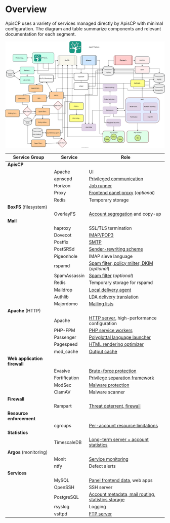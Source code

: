 # Overview

ApisCP uses a variety of services managed directly by ApisCP with minimal configuration. The diagram and table summarize components and relevant documentation for each segment.

![ApisCP platform diagram](./images/platform-diagram.svg)

| Service Group                | Service       | Role                                                         |
| ---------------------------- | ------------- | ------------------------------------------------------------ |
| **ApisCP**                   |               |                                                              |
|                              | Apache        | UI                                                           |
|                              | apnscpd       | [Privileged communication](./admin/CLI.md)                   |
|                              | Horizon       | [Job runner](PROGRAMMING.md#jobs)                            |
|                              | Proxy         | [Frontend panel proxy](./admin/Panel%20proxy.md) (*optional*) |
|                              | Redis         | Temporary storage                                            |
| **BoxFS** (filesystem)       |               |                                                              |
|                              | OverlayFS     | [Account segregation](Filesystem.md) and copy-up             |
| **Mail**                     |               |                                                              |
|                              | haproxy       | SSL/TLS termination                                          |
|                              | Dovecot       | [IMAP/POP3](./admin/Dovecot.md)                              |
|                              | Postfix       | [SMTP](./admin/Smtp.md)                                      |
|                              | PostSRSd      | [Sender-rewriting scheme](./admin/Smtp.md#srs)               |
|                              | Pigeonhole    | IMAP sieve language                                          |
|                              | rspamd        | [Spam filter, policy milter, DKIM](./admin/rspamd.md) (*optional*) |
|                              | SpamAssassin  | [Spam filter](./admin/SpamAssassin.md) (*optional*)          |
|                              | Redis         | Temporary storage for rspamd                                 |
|                              | Maildrop      | [Local delivery agent](./admin/LDA.md)                       |
|                              | Authlib       | [LDA delivery translation](./admin/LDA.md)                   |
|                              | Majordomo     | [Mailing lists](admin/Majordomo.md)                          |
| **Apache** (HTTP)            |               |                                                              |
|                              | Apache        | [HTTP server](./admin/Apache.md), high-performance configuration |
|                              | PHP-FPM       | [PHP service workers](./admin/PHP-FPM.md)                    |
|                              | Passenger     | [Polyglottal language launcher](./admin/webapps/Passenger.md) |
|                              | Pagespeed     | [HTML rendering optimizer](./admin/Benchmarking.md#optimizing-render) |
|                              | mod_cache     | [Output cache](./admin/Benchmarking.md#output-cache)         |
| **Web application firewall** |               |                                                              |
|                              | Evasive       | [Brute-force protection](./admin/Evasive.md)                 |
|                              | Fortification | [Privilege separation framework](./admin/Fortification.md)   |
|                              | ModSec        | [Malware protection](./admin/ModSecurity.md)                 |
|                              | ClamAV        | Malware scanner                                              |
| **Firewall**                 |               |                                                              |
|                              | Rampart       | [Threat deterrent, firewall](./admin/FIREWALL.md)            |
| **Resource enforcement**     |               |                                                              |
|                              | cgroups       | [Per-account resource limitations](./admin/Resource%20enforcement.md) |
| **Statistics**               |               |                                                              |
|                              | TimescaleDB   | [Long-term server + account statistics](./admin/Metrics.md)  |
| **Argos** (monitoring)       |               |                                                              |
|                              | Monit         | [Service monitoring](./admin/Monitoring.md)                  |
|                              | ntfy          | Defect alerts                                                |
| **Services**                 |               |                                                              |
|                              | MySQL         | [Panel frontend data](./admin/MySQL.md), web apps            |
|                              | OpenSSH       | SSH server                                                   |
|                              | PostgreSQL    | [Account metadata, mail routing, statistics storage](./admin/PostgreSQL.md) |
|                              | rsyslog    | Logging |
|                              | vsftpd        | [FTP server](./admin/FTP.md)                                 |

